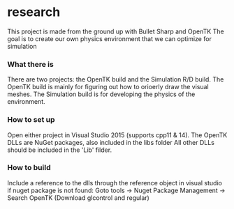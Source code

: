 # research

This project is made from the ground up with Bullet Sharp and OpenTK
The goal is to create our own physics environment that we can optimize for simulation

### What there is

There are two projects: the OpenTK build and the Simulation R/D build.
The OpenTK build is mainly for figuring out how to orioerly draw the visual meshes.
The Simulation build is for developing the physics of the environment.

### How to set up

Open either project in Visual Studio 2015 (supports cpp11 & 14).
The OpenTK DLLs are NuGet packages, also included in the libs folder
All other DLLs should be included in the 'Lib' filder.

### How to build
Include a reference to the dlls through the reference object in visual studio
if nuget package is not found: Goto tools -> Nuget Package Management -> Search OpenTK (Download glcontrol and regular)
